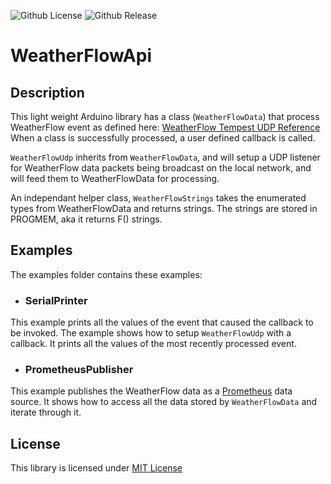 ![Github License](https://img.shields.io/github/license/dacarson/WeatherFlowApi) ![Github Release](https://img.shields.io/github/v/release/dacarson/WeatherFlowApi?display_name=tag)

# WeatherFlowApi

## Description
This light weight Arduino library has a class (`WeatherFlowData`) that process WeatherFlow event as defined here:
[WeatherFlow Tempest UDP Reference](https://weatherflow.github.io/Tempest/api/udp.html)
When a class is successfully processed, a user defined callback is called.

`WeatherFlowUdp` inherits from `WeatherFlowData`, and will setup a UDP listener for WeatherFlow data packets being broadcast on the local network, and will feed them to WeatherFlowData for processing.

An independant helper class, `WeatherFlowStrings` takes the enumerated types from WeatherFlowData and returns strings. The strings are stored in PROGMEM, aka it returns F() strings.

## Examples
The examples folder contains these examples:
- ### SerialPrinter
This example prints all the values of the event that caused the callback to be invoked. The example shows how to setup `WeatherFlowUdp` with a callback. It prints all the values of the most recently processed event.

- ### PrometheusPublisher
This example publishes the WeatherFlow data as a [Prometheus](https://prometheus.io) data source. It shows how to access all the data stored by `WeatherFlowData` and iterate through it.

## License

This library is licensed under [MIT License](https://opensource.org/license/mit/)
